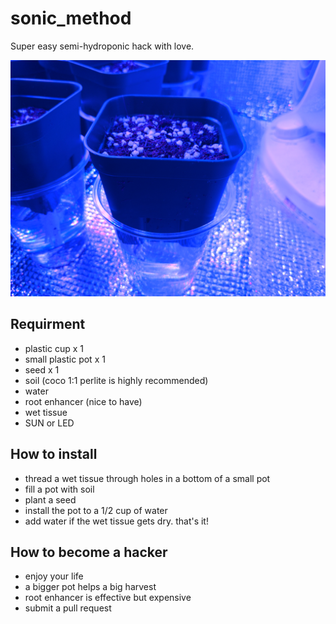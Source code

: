# sonic_method
Super easy semi-hydroponic hack with love.

![sample](1583044380980609577569569458035.jpg)

## Requirment

- plastic cup x 1
- small plastic pot x 1
- seed x 1
- soil (coco 1:1 perlite is highly recommended)
- water
- root enhancer (nice to have)
- wet tissue
- SUN or LED


## How to install

- thread a wet tissue through holes in a bottom of a small pot
- fill a pot with soil
- plant a seed
- install the pot to a 1/2 cup of water
- add water if the wet tissue gets dry. that's it!

## How to become a hacker

- enjoy your life
- a bigger pot helps a big harvest
- root enhancer is effective but expensive
- submit a pull request
